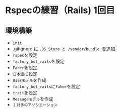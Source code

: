 # Rspecの練習（Rails) 1回目

## 環境構築

- `init`
- .gitignore に `.DS_Store と /vendor/bundle `を追加
- `rspec`を設定
- `factory_bot_rails`を設定
- `Faker`を設定
- `日本語`に設定
- `Userモデル`を作成
- `factory_bot_rails`に`Faker`を設定
- `trait`を設定
- `Messageモデル`を作成
- `１対多のアソシエーション`

